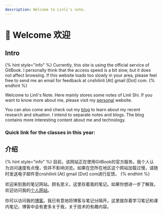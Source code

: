 ```yaml
---
description: Welcome to Linli's note.
---
```


# 👋 Welcome 欢迎

## Intro

{% hint style="info" %}
Currently, this site is using the official service of GitBook. I personally think that the access speed is a bit slow, but it does not affect browsing. If this website loads too slowly in your area, please feel free to send me an email for feedback at cnshilinli \[At] gmail \[Dot] com.
{% endhint %}

Welcome to Linli's Note. Here mainly stores some notes of Linli Shi. If you want to know more about me, please visit my [personal](https://me.linlishi.xyz/) website.&#x20;

You can also come and check out my [blog](https://me.linlishi.xyz/blog) to learn about my recent research and situation. I intend to separate notes and blogs. The blog contains more interesting content about me and technology.

### Quick link for the classes in this year:







## 介绍

{% hint style="info" %}
目前，该网站正在使用GitBook的官方服务。我个人认为访问速度有点慢，但并不影响浏览。如果在您所在地区这个网站加载过慢，请随时发送电子邮件至cnshilinli \[At] gmail \[Dot] com进行反馈。
{% endhint %}

欢迎来到我的笔记网站。顾名思义，这里存着我的笔记。如果你想进一步了解我，欢迎访问我的[个人网站](https://me.linlishi.xyz/)。

你可以访问我的[博客](https://me.linlishi.xyz/blog)。我已有意地将博客与笔记分隔开。这里就存着学习笔记和课内笔记，博客中会有更多关于我，关于技术的有趣内容。
